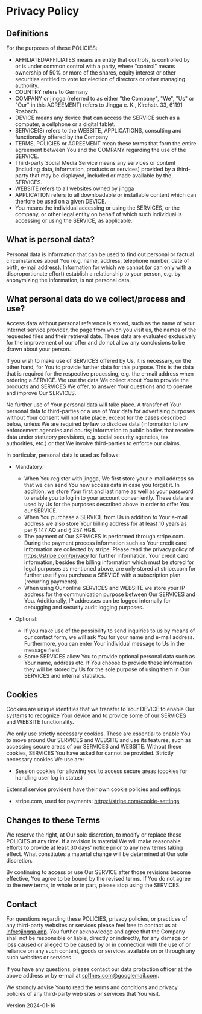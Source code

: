 # Privacy Policy

## Definitions

For the purposes of these POLICIES:

* AFFILIATED/AFFILIATES means an entity that controls, is controlled by or is under common control with a party, where "control" means ownership of 50% or more of the shares, equity interest or other securities entitled to vote for election of directors or other managing authority.
* COUNTRY refers to Germany
* COMPANY or jingga (referred to as either "the Company", "We", "Us" or "Our" in this AGREEMENT) refers to Jingga e. K., Kirchstr. 33, 61191 Rosbach.
* DEVICE means any device that can access the SERVICE such as a computer, a cellphone or a digital tablet.
* SERVICE(S) refers to the WEBSITE, APPLICATIONS, consulting and functionality offered by the Company
* TERMS, POLICIES or AGREEMENT mean these terms that form the entire agreement between You and the COMPANY regarding the use of the SERVICE.
* Third-party Social Media Service means any services or content (including data, information, products or services) provided by a third-party that may be displayed, included or made available by the SERVICES.
* WEBSITE refers to all websites owned by jingga
* APPLICATION refers to all downloadable or installable content which can therfore be used on a given DEVICE.
* You means the individual accessing or using the SERVICES, or the company, or other legal entity on behalf of which such individual is accessing or using the SERVICE, as applicable.

## What is personal data?

Personal data is information that can be used to find out personal or factual circumstances about You (e.g. name, address, telephone number, date of birth, e-mail address). Information for which we cannot (or can only with a disproportionate effort) establish a relationship to your person, e.g. by anonymizing the information, is not personal data.

## What personal data do we collect/process and use?

Access data without personal reference is stored, such as the name of your Internet service provider, the page from which you visit us, the names of the requested files and their retrieval date. These data are evaluated exclusively for the improvement of our offer and do not allow any conclusions to be drawn about your person.

If you wish to make use of SERVICES offered by Us, it is necessary, on the other hand, for You to provide further data for this purpose. This is the data that is required for the respective processing, e.g. the e-mail address when ordering a SERVICE. We use the data We collect about You to provide the products and SERVICES We offer, to answer Your questions and to operate and improve Our SERVICES.

No further use of Your personal data will take place. A transfer of Your personal data to third-parties or a use of Your data for advertising purposes without Your consent will not take place, except for the cases described below, unless We are required by law to disclose data (information to law enforcement agencies and courts; information to public bodies that receive data under statutory provisions, e.g. social security agencies, tax authorities, etc.) or that We involve third-parties to enforce our claims.

In particular, personal data is used as follows:

* Mandatory:
  * When You register with jingga, We first store your e-mail address so that we can send You new access data in case you forget it. In addition, we store Your first and last name as well as your password to enable you to log in to your account conveniently. These data are used by Us for the purposes described above in order to offer You our SERVICE.
  * When You purchase a SERVICE from Us in addition to Your e-mail address we also store Your billing address for at least 10 years as per § 147 AO and § 257 HGB.
  * The payment of Our SERVICES is performed through stripe.com. During the payment process information such as Your credit card information are collected by stripe. Please read the privacy policy of https://stripe.com/privacy for further information. Your credit card information, besides the billing information which must be stored for legal purposes as mentioned above, are only stored at stripe.com for further use if you purchase a SERVICE with a subscription plan (recurring payments).
  * When using Our online SERVICES and WEBSITE we store your IP address for the communication purpose between Our SERVICES and You. Additionally, IP addresses can be logged internally for debugging and security audit logging purposes.

* Optional:
  * If you make use of the possibility to send inquiries to us by means of our contact form, we will ask You for your name and e-mail address. Furthermore, you can enter Your individual message to Us in the message field.
  * Some SERVICES allow You to provide optional personal data such as Your name, address etc. If You choose to provide these information they will be stored by Us for the sole purpose of using them in Our SERVICES and internal statistics.

## Cookies

Cookies are unique identifies that we transfer to Your DEVICE to enable Our systems to recognize Your device and to provide some of our SERVICES and WEBSITE functionality.

We only use strictly necessary cookies. These are essential to enable You to move around Our SERVICES and WEBSITE and use its features, such as accessing secure areas of our SERVICES and WEBSITE. Without these cookies, SERVICES You have asked for cannot be provided. Strictly necessary cookies We use are:

* Session cookies for allowing you to access secure areas (cookies for handling user log in status)

External service providers have their own cookie policies and settings:

* stripe.com, used for payments: https://stripe.com/cookie-settings

## Changes to these Terms

We reserve the right, at Our sole discretion, to modify or replace these POLICIES at any time. If a revision is material We will make reasonable efforts to provide at least 30 days' notice prior to any new terms taking effect. What constitutes a material change will be determined at Our sole discretion.

By continuing to access or use Our SERVICE after those revisions become effective, You agree to be bound by the revised terms. If You do not agree to the new terms, in whole or in part, please stop using the SERVICES.

## Contact

For questions regarding these POLICIES, privacy policies, or practices of any third-party websites or services please feel free to contact us at info@jingga.app. You further acknowledge and agree that the Company shall not be responsible or liable, directly or indirectly, for any damage or loss caused or alleged to be caused by or in connection with the use of or reliance on any such content, goods or services available on or through any such websites or services.

If you have any questions, please contact our data protection officer at the above address or by e-mail at spl1nes.com@googlemail.com.

We strongly advise You to read the terms and conditions and privacy policies of any third-party web sites or services that You visit.

Version 2024-01-16
